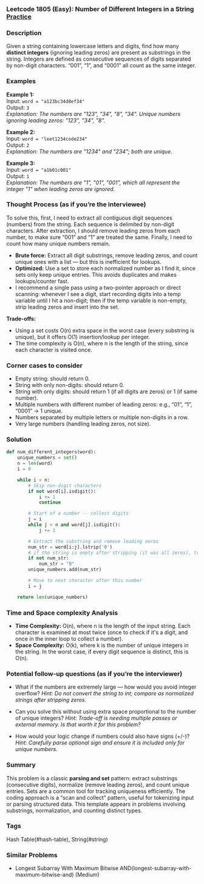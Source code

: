 ### Leetcode 1805 (Easy): Number of Different Integers in a String [Practice](https://leetcode.com/problems/number-of-different-integers-in-a-string)

### Description  
Given a string containing lowercase letters and digits, find how many **distinct integers** (ignoring leading zeros) are present as substrings in the string. Integers are defined as consecutive sequences of digits separated by non-digit characters. “001”, “1”, and “0001” all count as the same integer.

### Examples  

**Example 1:**  
Input: `word = "a123bc34d8ef34"`  
Output: `3`  
*Explanation: The numbers are "123", "34", "8", "34". Unique numbers ignoring leading zeros: "123", "34", "8".*

**Example 2:**  
Input: `word = "leet1234code234"`  
Output: `2`  
*Explanation: The numbers are "1234" and "234"; both are unique.*

**Example 3:**  
Input: `word = "a1b01c001"`  
Output: `1`  
*Explanation: The numbers are "1", "01", "001", which all represent the integer "1" when leading zeros are ignored.*

### Thought Process (as if you’re the interviewee)  
To solve this, first, I need to extract all contiguous digit sequences (numbers) from the string. Each sequence is delimited by non-digit characters. After extraction, I should remove leading zeros from each number, to make sure “001” and “1” are treated the same. Finally, I need to count how many unique numbers remain.

- **Brute force:** Extract all digit substrings, remove leading zeros, and count unique ones with a list — but this is inefficient for lookups.
- **Optimized:** Use a set to store each normalized number as I find it, since sets only keep unique entries. This avoids duplicates and makes lookups/counter fast.
- I recommend a single pass using a two-pointer approach or direct scanning: whenever I see a digit, start recording digits into a temp variable until I hit a non-digit; then if the temp variable is non-empty, strip leading zeros and insert into the set.

**Trade-offs:**  
- Using a set costs O(n) extra space in the worst case (every substring is unique), but it offers O(1) insertion/lookup per integer.
- The time complexity is O(n), where n is the length of the string, since each character is visited once.


### Corner cases to consider  
- Empty string: should return 0.
- String with only non-digits: should return 0.
- String with only digits: should return 1 (if all digits are zeros) or 1 (if same number).
- Multiple numbers with different number of leading zeros: e.g., “01”, “1”, “0001” → 1 unique.
- Numbers separated by multiple letters or multiple non-digits in a row.
- Very large numbers (handling leading zeros, not size).

### Solution

```python
def num_different_integers(word):
    unique_numbers = set()
    n = len(word)
    i = 0

    while i < n:
        # Skip non-digit characters
        if not word[i].isdigit():
            i += 1
            continue

        # Start of a number -- collect digits
        j = i
        while j < n and word[j].isdigit():
            j += 1

        # Extract the substring and remove leading zeros
        num_str = word[i:j].lstrip('0')
        # if the string is empty after stripping (it was all zeros), treat as "0"
        if not num_str:
            num_str = "0"
        unique_numbers.add(num_str)

        # Move to next character after this number
        i = j

    return len(unique_numbers)
```

### Time and Space complexity Analysis  

- **Time Complexity:** O(n), where n is the length of the input string. Each character is examined at most twice (once to check if it's a digit, and once in the inner loop to collect a number).
- **Space Complexity:** O(k), where k is the number of unique integers in the string. In the worst case, if every digit sequence is distinct, this is O(n).

### Potential follow-up questions (as if you’re the interviewer)  

- What if the numbers are extremely large — how would you avoid integer overflow?
  *Hint: Do not convert the string to int; compare as normalized strings after stripping zeros.*

- Can you solve this without using extra space proportional to the number of unique integers?
  *Hint: Trade-off is needing multiple passes or external memory. Is that worth it for this problem?*

- How would your logic change if numbers could also have signs (+/-)?
  *Hint: Carefully parse optional sign and ensure it is included only for unique numbers.*

### Summary
This problem is a classic **parsing and set** pattern: extract substrings (consecutive digits), normalize (remove leading zeros), and count unique entries. Sets are a common tool for tracking uniqueness efficiently. The coding approach is a “scan and collect” pattern, useful for tokenizing input or parsing structured data. This template appears in problems involving substrings, normalization, and counting distinct types.

### Tags
Hash Table(#hash-table), String(#string)

### Similar Problems
- Longest Subarray With Maximum Bitwise AND(longest-subarray-with-maximum-bitwise-and) (Medium)